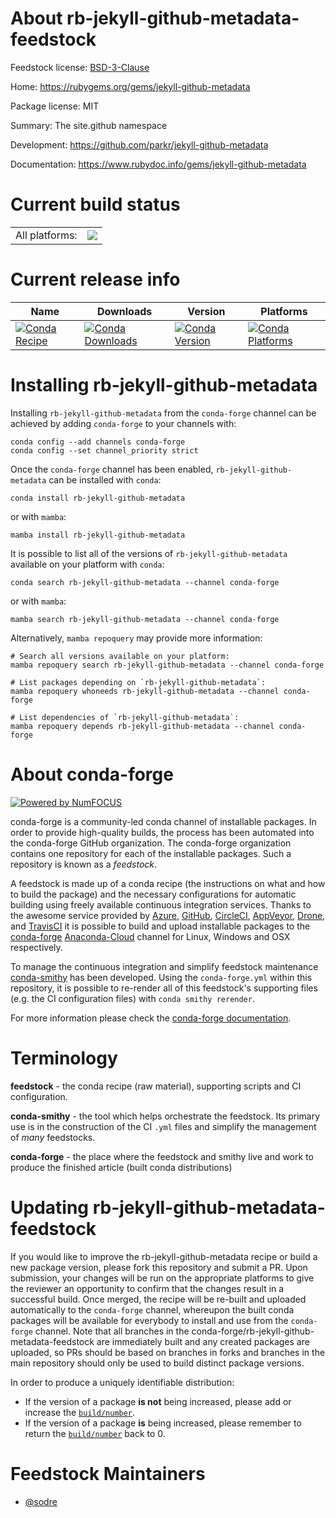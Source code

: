 About rb-jekyll-github-metadata-feedstock
=========================================

Feedstock license: [BSD-3-Clause](https://github.com/conda-forge/rb-jekyll-github-metadata-feedstock/blob/main/LICENSE.txt)

Home: https://rubygems.org/gems/jekyll-github-metadata

Package license: MIT

Summary: The site.github namespace

Development: https://github.com/parkr/jekyll-github-metadata

Documentation: https://www.rubydoc.info/gems/jekyll-github-metadata

Current build status
====================


<table><tr><td>All platforms:</td>
    <td>
      <a href="https://dev.azure.com/conda-forge/feedstock-builds/_build/latest?definitionId=7687&branchName=main">
        <img src="https://dev.azure.com/conda-forge/feedstock-builds/_apis/build/status/rb-jekyll-github-metadata-feedstock?branchName=main">
      </a>
    </td>
  </tr>
</table>

Current release info
====================

| Name | Downloads | Version | Platforms |
| --- | --- | --- | --- |
| [![Conda Recipe](https://img.shields.io/badge/recipe-rb--jekyll--github--metadata-green.svg)](https://anaconda.org/conda-forge/rb-jekyll-github-metadata) | [![Conda Downloads](https://img.shields.io/conda/dn/conda-forge/rb-jekyll-github-metadata.svg)](https://anaconda.org/conda-forge/rb-jekyll-github-metadata) | [![Conda Version](https://img.shields.io/conda/vn/conda-forge/rb-jekyll-github-metadata.svg)](https://anaconda.org/conda-forge/rb-jekyll-github-metadata) | [![Conda Platforms](https://img.shields.io/conda/pn/conda-forge/rb-jekyll-github-metadata.svg)](https://anaconda.org/conda-forge/rb-jekyll-github-metadata) |

Installing rb-jekyll-github-metadata
====================================

Installing `rb-jekyll-github-metadata` from the `conda-forge` channel can be achieved by adding `conda-forge` to your channels with:

```
conda config --add channels conda-forge
conda config --set channel_priority strict
```

Once the `conda-forge` channel has been enabled, `rb-jekyll-github-metadata` can be installed with `conda`:

```
conda install rb-jekyll-github-metadata
```

or with `mamba`:

```
mamba install rb-jekyll-github-metadata
```

It is possible to list all of the versions of `rb-jekyll-github-metadata` available on your platform with `conda`:

```
conda search rb-jekyll-github-metadata --channel conda-forge
```

or with `mamba`:

```
mamba search rb-jekyll-github-metadata --channel conda-forge
```

Alternatively, `mamba repoquery` may provide more information:

```
# Search all versions available on your platform:
mamba repoquery search rb-jekyll-github-metadata --channel conda-forge

# List packages depending on `rb-jekyll-github-metadata`:
mamba repoquery whoneeds rb-jekyll-github-metadata --channel conda-forge

# List dependencies of `rb-jekyll-github-metadata`:
mamba repoquery depends rb-jekyll-github-metadata --channel conda-forge
```


About conda-forge
=================

[![Powered by
NumFOCUS](https://img.shields.io/badge/powered%20by-NumFOCUS-orange.svg?style=flat&colorA=E1523D&colorB=007D8A)](https://numfocus.org)

conda-forge is a community-led conda channel of installable packages.
In order to provide high-quality builds, the process has been automated into the
conda-forge GitHub organization. The conda-forge organization contains one repository
for each of the installable packages. Such a repository is known as a *feedstock*.

A feedstock is made up of a conda recipe (the instructions on what and how to build
the package) and the necessary configurations for automatic building using freely
available continuous integration services. Thanks to the awesome service provided by
[Azure](https://azure.microsoft.com/en-us/services/devops/), [GitHub](https://github.com/),
[CircleCI](https://circleci.com/), [AppVeyor](https://www.appveyor.com/),
[Drone](https://cloud.drone.io/welcome), and [TravisCI](https://travis-ci.com/)
it is possible to build and upload installable packages to the
[conda-forge](https://anaconda.org/conda-forge) [Anaconda-Cloud](https://anaconda.org/)
channel for Linux, Windows and OSX respectively.

To manage the continuous integration and simplify feedstock maintenance
[conda-smithy](https://github.com/conda-forge/conda-smithy) has been developed.
Using the ``conda-forge.yml`` within this repository, it is possible to re-render all of
this feedstock's supporting files (e.g. the CI configuration files) with ``conda smithy rerender``.

For more information please check the [conda-forge documentation](https://conda-forge.org/docs/).

Terminology
===========

**feedstock** - the conda recipe (raw material), supporting scripts and CI configuration.

**conda-smithy** - the tool which helps orchestrate the feedstock.
                   Its primary use is in the construction of the CI ``.yml`` files
                   and simplify the management of *many* feedstocks.

**conda-forge** - the place where the feedstock and smithy live and work to
                  produce the finished article (built conda distributions)


Updating rb-jekyll-github-metadata-feedstock
============================================

If you would like to improve the rb-jekyll-github-metadata recipe or build a new
package version, please fork this repository and submit a PR. Upon submission,
your changes will be run on the appropriate platforms to give the reviewer an
opportunity to confirm that the changes result in a successful build. Once
merged, the recipe will be re-built and uploaded automatically to the
`conda-forge` channel, whereupon the built conda packages will be available for
everybody to install and use from the `conda-forge` channel.
Note that all branches in the conda-forge/rb-jekyll-github-metadata-feedstock are
immediately built and any created packages are uploaded, so PRs should be based
on branches in forks and branches in the main repository should only be used to
build distinct package versions.

In order to produce a uniquely identifiable distribution:
 * If the version of a package **is not** being increased, please add or increase
   the [``build/number``](https://docs.conda.io/projects/conda-build/en/latest/resources/define-metadata.html#build-number-and-string).
 * If the version of a package **is** being increased, please remember to return
   the [``build/number``](https://docs.conda.io/projects/conda-build/en/latest/resources/define-metadata.html#build-number-and-string)
   back to 0.

Feedstock Maintainers
=====================

* [@sodre](https://github.com/sodre/)

